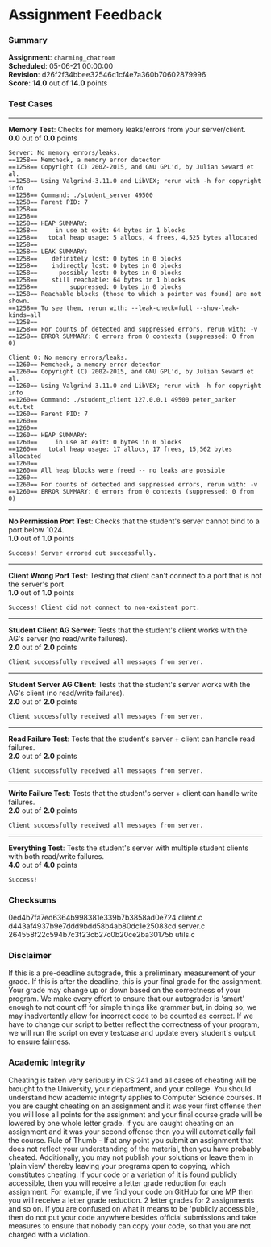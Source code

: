 # Assignment Feedback

### Summary

**Assignment**: `charming_chatroom`  
**Scheduled**: 05-06-21 00:00:00  
**Revision**: d26f2f34bbee32546c1cf4e7a360b70602879996  
**Score**: **14.0** out of **14.0** points

### Test Cases
---

**Memory Test**: Checks for memory leaks/errors from your server/client.  
**0.0** out of **0.0** points
```
Server: No memory errors/leaks.
==1258== Memcheck, a memory error detector
==1258== Copyright (C) 2002-2015, and GNU GPL'd, by Julian Seward et al.
==1258== Using Valgrind-3.11.0 and LibVEX; rerun with -h for copyright info
==1258== Command: ./student_server 49500
==1258== Parent PID: 7
==1258== 
==1258== 
==1258== HEAP SUMMARY:
==1258==     in use at exit: 64 bytes in 1 blocks
==1258==   total heap usage: 5 allocs, 4 frees, 4,525 bytes allocated
==1258== 
==1258== LEAK SUMMARY:
==1258==    definitely lost: 0 bytes in 0 blocks
==1258==    indirectly lost: 0 bytes in 0 blocks
==1258==      possibly lost: 0 bytes in 0 blocks
==1258==    still reachable: 64 bytes in 1 blocks
==1258==         suppressed: 0 bytes in 0 blocks
==1258== Reachable blocks (those to which a pointer was found) are not shown.
==1258== To see them, rerun with: --leak-check=full --show-leak-kinds=all
==1258== 
==1258== For counts of detected and suppressed errors, rerun with: -v
==1258== ERROR SUMMARY: 0 errors from 0 contexts (suppressed: 0 from 0)

Client 0: No memory errors/leaks.
==1260== Memcheck, a memory error detector
==1260== Copyright (C) 2002-2015, and GNU GPL'd, by Julian Seward et al.
==1260== Using Valgrind-3.11.0 and LibVEX; rerun with -h for copyright info
==1260== Command: ./student_client 127.0.0.1 49500 peter_parker out.txt
==1260== Parent PID: 7
==1260== 
==1260== 
==1260== HEAP SUMMARY:
==1260==     in use at exit: 0 bytes in 0 blocks
==1260==   total heap usage: 17 allocs, 17 frees, 15,562 bytes allocated
==1260== 
==1260== All heap blocks were freed -- no leaks are possible
==1260== 
==1260== For counts of detected and suppressed errors, rerun with: -v
==1260== ERROR SUMMARY: 0 errors from 0 contexts (suppressed: 0 from 0)
```
---

**No Permission Port Test**: Checks that the student's server cannot bind to a port below 1024.  
**1.0** out of **1.0** points
```
Success! Server errored out successfully.
```
---

**Client Wrong Port Test**: Testing that client can't connect to a port that is not the server's port  
**1.0** out of **1.0** points
```
Success! Client did not connect to non-existent port.
```
---

**Student Client AG Server**: Tests that the student's client works with the AG's server (no read/write failures).  
**2.0** out of **2.0** points
```
Client successfully received all messages from server.
```
---

**Student Server AG Client**: Tests that the student's server works with the AG's client (no read/write failures).  
**2.0** out of **2.0** points
```
Client successfully received all messages from server.
```
---

**Read Failure Test**: Tests that the student's server + client can handle read failures.  
**2.0** out of **2.0** points
```
Client successfully received all messages from server.
```
---

**Write Failure Test**: Tests that the student's server + client can handle write failures.  
**2.0** out of **2.0** points
```
Client successfully received all messages from server.
```
---

**Everything Test**: Tests the student's server with multiple student clients with both read/write failures.  
**4.0** out of **4.0** points
```
Success!
```
### Checksums

0ed4b7fa7ed6364b998381e339b7b3858ad0e724 client.c  
d443af4937b9e7ddd9bdd58b4ab80dc1e25083cd server.c  
264558f22c594b7c3f23cb27c0b20ce2ba30175b utils.c


### Disclaimer
If this is a pre-deadline autograde, this a preliminary measurement of your grade.
If this is after the deadline, this is your final grade for the assignment.
Your grade may change up or down based on the correctness of your program.
We make every effort to ensure that our autograder is 'smart' enough to not count off
for simple things like grammar but, in doing so, we may inadvertently allow for
incorrect code to be counted as correct.
If we have to change our script to better reflect the correctness of your program,
we will run the script on every testcase and update every student's output to ensure fairness.



### Academic Integrity
Cheating is taken very seriously in CS 241 and all cases of cheating will be brought to the University, your department, and your college.
You should understand how academic integrity applies to Computer Science courses.
If you are caught cheating on an assignment and it was your first offense then you will lose all points for the assignment and your final course
grade will be lowered by one whole letter grade. If you are caught cheating on an assignment and it was your second offense then you will automatically fail the course.
Rule of Thumb - If at any point you submit an assignment that does not reflect your understanding of the material, then you have probably cheated.
Additionally, you may not publish your solutions or leave them in 'plain view' thereby leaving your programs open to copying, which constitutes cheating.
If your code or a variation of it is found publicly accessible, then you will receive a letter grade reduction for each assignment.
For example, if we find your code on GitHub for one MP then you will receive a letter grade reduction. 2 letter grades for 2 assignments and so on.
If you are confused on what it means to be 'publicly accessible', then do not put your code anywhere besides official submissions and take measures
to ensure that nobody can copy your code, so that you are not charged with a violation.


